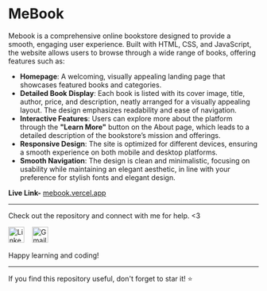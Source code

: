 # MeBook

Mebook is a comprehensive online bookstore designed to provide a smooth, engaging user experience. Built with HTML, CSS, and JavaScript, the website allows users to browse through a wide range of books, offering features such as:

- **Homepage**: A welcoming, visually appealing landing page that showcases featured books and categories.
- **Detailed Book Display**: Each book is listed with its cover image, title, author, price, and description, neatly arranged for a visually appealing layout. The design emphasizes readability and ease of navigation.
- **Interactive Features**: Users can explore more about the platform through the **"Learn More"** button on the About page, which leads to a detailed description of the bookstore’s mission and offerings.
- **Responsive Design**: The site is optimized for different devices, ensuring a smooth experience on both mobile and desktop platforms.
- **Smooth Navigation**: The design is clean and minimalistic, focusing on usability while maintaining an elegant aesthetic, in line with your preference for stylish fonts and elegant design.

**Live Link-** [mebook.vercel.app](https://mebook.vercel.app/) 


--------------------------------------------------------------------------------

Check out the repository and connect with me for help. <3
<p align="left">
<a href="https://www.linkedin.com/in/kashish28/"><img src="https://github.com/TheDudeThatCode/TheDudeThatCode/blob/master/Assets/Linkedin.svg" alt="Linkedin Logo" width="32"></a>&nbsp;&nbsp;&nbsp;
<a href="mailto:kashishsin28@gmail.com"><img src="https://github.com/TheDudeThatCode/TheDudeThatCode/blob/master/Assets/Gmail.svg" alt="Gmail logo" height="32"></a>&nbsp;&nbsp;&nbsp;
</p>

Happy learning and coding!

---

If you find this repository useful, don't forget to star it! ⭐️
